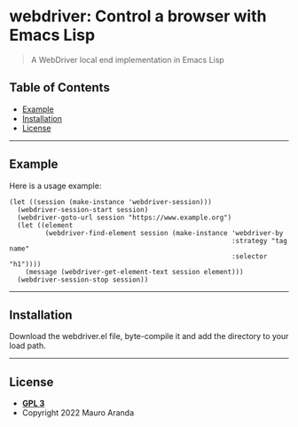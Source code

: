 # webdriver: Control a browser with Emacs Lisp

> A WebDriver local end implementation in Emacs Lisp

## Table of Contents

- [Example](#example)
- [Installation](#installation)
- [License](#license)

---

## Example

Here is a usage example:

```
(let ((session (make-instance 'webdriver-session)))
  (webdriver-session-start session)
  (webdriver-goto-url session "https://www.example.org")
  (let ((element
         (webdriver-find-element session (make-instance 'webdriver-by
                                                        :strategy "tag name"
                                                        :selector "h1"))))
    (message (webdriver-get-element-text session element)))
  (webdriver-session-stop session))
```

---

## Installation

Download the webdriver.el file, byte-compile it and add the directory
to your load path.

---

## License

- **[GPL 3](https://www.gnu.org/licenses/gpl-3.0-standalone.html)**
- Copyright 2022 Mauro Aranda
